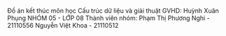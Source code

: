 Đồ án kết thúc môn học Cấu trúc dữ liệu và giải thuật
GVHD: Huỳnh Xuân Phụng
NHÓM 05 - LỚP 08
Thành viên nhóm:
  Phạm Thị Phương Nghi - 21110556
  Nguyễn Việt Khoa - 21110512
